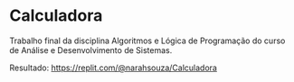 # Calculadora
Trabalho final da disciplina Algoritmos e Lógica de Programação do curso de Análise e Desenvolvimento de Sistemas.

Resultado: https://replit.com/@narahsouza/Calculadora
